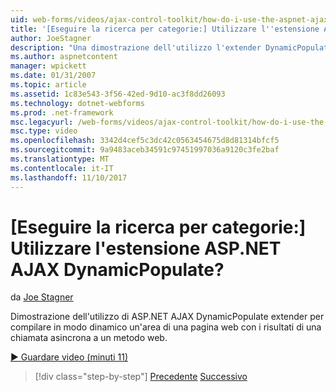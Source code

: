 ```yaml
---
uid: web-forms/videos/ajax-control-toolkit/how-do-i-use-the-aspnet-ajax-dynamicpopulate-extender
title: '[Eseguire la ricerca per categorie:] Utilizzare l''estensione ASP.NET AJAX DynamicPopulate? | Microsoft Docs'
author: JoeStagner
description: "Una dimostrazione dell'utilizzo l'extender DynamicPopulate AJAX ASP.NET per compilare in modo dinamico un'area di una pagina web con i risultati di un'autorità di certificazione asincrona..."
ms.author: aspnetcontent
manager: wpickett
ms.date: 01/31/2007
ms.topic: article
ms.assetid: 1c83e543-3f56-42ed-9d10-ac3f8dd26093
ms.technology: dotnet-webforms
ms.prod: .net-framework
msc.legacyurl: /web-forms/videos/ajax-control-toolkit/how-do-i-use-the-aspnet-ajax-dynamicpopulate-extender
msc.type: video
ms.openlocfilehash: 3342d4cef5c3dc42c0563454675d8d81314bfcf5
ms.sourcegitcommit: 9a9483aceb34591c97451997036a9120c3fe2baf
ms.translationtype: MT
ms.contentlocale: it-IT
ms.lasthandoff: 11/10/2017
---
```

<a name="how-do-i-use-the-aspnet-ajax-dynamicpopulate-extender"></a>[Eseguire la ricerca per categorie:] Utilizzare l'estensione ASP.NET AJAX DynamicPopulate?
====================
da [Joe Stagner](https://github.com/JoeStagner)

Dimostrazione dell'utilizzo di ASP.NET AJAX DynamicPopulate extender per compilare in modo dinamico un'area di una pagina web con i risultati di una chiamata asincrona a un metodo web.

[&#9654; Guardare video (minuti 11)](https://channel9.msdn.com/Blogs/ASP-NET-Site-Videos/how-do-i-use-the-aspnet-ajax-dynamicpopulate-extender)

>[!div class="step-by-step"]
[Precedente](how-do-i-use-the-aspnet-ajax-draggable-panel-extender.md)
[Successivo](how-do-i-use-the-aspnet-ajax-filteredtextbox-extender.md)
